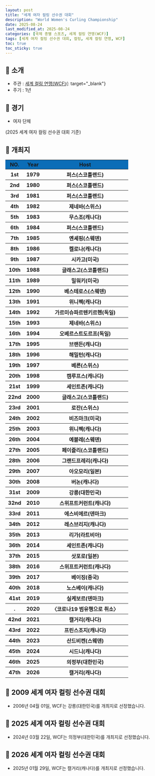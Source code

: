 ```yaml
---
layout: post
title: "세계 여자 컬링 선수권 대회"
description: "World Women's Curling Championship"
date: 2025-08-24
last_modified_at: 2025-08-24
categories: [국제 종별 스포츠, 세계 컬링 연맹(WCF)]
tags: [세계 여자 컬링 선수권 대회, 컬링, 세계 컬링 연맹, WCF]
toc: true
toc_sticky: true
---
```

## 📜 소개
* 주관 : [세계 컬링 연맹(WCF)](https://worldcurling.org/){: target="_blank"}
* 주기 : 1년

## 📜 경기
* 여자 단체

(2025 세계 여자 컬링 선수권 대회 기준)

## 📜 개최지
<html>

<head>
    <meta charset="UTF-8">
</head>

<body>
    <table>
        <tr style="background: #0B6DB7;">
            <th style="width: 15%; font-weight: bold;">NO.</th>
            <th style="width: 15%; font-weight: bold;">Year</th>
            <th style="width: 70%; font-weight: bold;">Host</th>
        </tr>
        <tr>
            <th>1st</th>
            <th>1979</th>
            <th>퍼스(스코틀랜드)</th>
        </tr>
        <tr>
            <th>2nd</th>
            <th>1980</th>
            <th>퍼스(스코틀랜드)</th>
        </tr>
        <tr>
            <th>3rd</th>
            <th>1981</th>
            <th>퍼스(스코틀랜드)</th>
        </tr>
        <tr>
            <th>4th</th>
            <th>1982</th>
            <th>제네바(스위스)</th>
        </tr>
        <tr>
            <th>5th</th>
            <th>1983</th>
            <th>무스조(캐나다)</th>
        </tr>
        <tr>
            <th>6th</th>
            <th>1984</th>
            <th>퍼스(스코틀랜드)</th>
        </tr>
        <tr>
            <th>7th</th>
            <th>1985</th>
            <th>옌셰핑(스웨덴)</th>
        </tr>
        <tr>
            <th>8th</th>
            <th>1986</th>
            <th>켈로나(캐나다)</th>
        </tr>
        <tr>
            <th>9th</th>
            <th>1987</th>
            <th>시카고(미국)</th>
        </tr>
        <tr>
            <th>10th</th>
            <th>1988</th>
            <th>글래스고(스코틀랜드)</th>
        </tr>
        <tr>
            <th>11th</th>
            <th>1989</th>
            <th>밀워키(미국)</th>
        </tr>
        <tr>
            <th>12th</th>
            <th>1990</th>
            <th>베스테로스(스웨덴)</th>
        </tr>
        <tr>
            <th>13th</th>
            <th>1991</th>
            <th>위니펙(캐나다)</th>
        </tr>
        <tr>
            <th>14th</th>
            <th>1992</th>
            <th>가르미슈파르텐키르헨(독일)</th>
        </tr>
        <tr>
            <th>15th</th>
            <th>1993</th>
            <th>제네바(스위스)</th>
        </tr>
        <tr>
            <th>16th</th>
            <th>1994</th>
            <th>오베르스트도르프(독일)</th>
        </tr>
        <tr>
            <th>17th</th>
            <th>1995</th>
            <th>브랜든(캐나다)</th>
        </tr>
        <tr>
            <th>18th</th>
            <th>1996</th>
            <th>해밀턴(캐나다)</th>
        </tr>
        <tr>
            <th>19th</th>
            <th>1997</th>
            <th>베른(스위스)</th>
        </tr>
        <tr>
            <th>20th</th>
            <th>1998</th>
            <th>캠루프스(캐나다)</th>
        </tr>
        <tr>
            <th>21st</th>
            <th>1999</th>
            <th>세인트존(캐나다)</th>
        </tr>
        <tr>
            <th>22nd</th>
            <th>2000</th>
            <th>글래스고(스코틀랜드)</th>
        </tr>
        <tr>
            <th>23rd</th>
            <th>2001</th>
            <th>로잔(스위스)</th>
        </tr>
        <tr>
            <th>24th</th>
            <th>2002</th>
            <th>비즈마크(미국)</th>
        </tr>
        <tr>
            <th>25th</th>
            <th>2003</th>
            <th>위니펙(캐나다)</th>
        </tr>
        <tr>
            <th>26th</th>
            <th>2004</th>
            <th>예블레(스웨덴)</th>
        </tr>
        <tr>
            <th>27th</th>
            <th>2005</th>
            <th>페이즐리(스코틀랜드)</th>
        </tr>
        <tr>
            <th>28th</th>
            <th>2006</th>
            <th>그랜드프레리(캐나다)</th>
        </tr>
        <tr>
            <th>29th</th>
            <th>2007</th>
            <th>아오모리(일본)</th>
        </tr>
        <tr>
            <th>30th</th>
            <th>2008</th>
            <th>버논(캐나다)</th>
        </tr>
        <tr>
            <th><span class="korea-host">31st</span></th>
            <th><span class="korea-host">2009</span></th>
            <th><span class="korea-host">강릉(대한민국)</span></th>
        </tr>
        <tr>
            <th>32nd</th>
            <th>2010</th>
            <th>스위프트커런트(캐나다)</th>
        </tr>
        <tr>
            <th>33rd</th>
            <th>2011</th>
            <th>에스비에르(덴마크)</th>
        </tr>
        <tr>
            <th>34th</th>
            <th>2012</th>
            <th>레스브리지(캐나다)</th>
        </tr>
        <tr>
            <th>35th</th>
            <th>2013</th>
            <th>리가(라트비아)</th>
        </tr>
        <tr>
            <th>36th</th>
            <th>2014</th>
            <th>세인트존(캐나다)</th>
        </tr>
        <tr>
            <th>37th</th>
            <th>2015</th>
            <th>삿포로(일본)</th>
        </tr>
        <tr>
            <th>38th</th>
            <th>2016</th>
            <th>스위프트커런트(캐나다)</th>
        </tr>
        <tr>
            <th>39th</th>
            <th>2017</th>
            <th>베이징(중국)</th>
        </tr>
        <tr>
            <th>40th</th>
            <th>2018</th>
            <th>노스베이(캐나다)</th>
        </tr>
        <tr>
            <th>41st</th>
            <th>2019</th>
            <th>실케보르(덴마크)</th>
        </tr>
        <tr>
            <th>.</th>
            <th>2020</th>
            <th>〈코로나19 범유행으로 취소〉</th>
        </tr>
        <tr>
            <th>42nd</th>
            <th>2021</th>
            <th>캘거리(캐나다)</th>
        </tr>
        <tr>
            <th>43rd</th>
            <th>2022</th>
            <th>프린스조지(캐나다)</th>
        </tr>
        <tr>
            <th>44th</th>
            <th>2023</th>
            <th>산드비켄(스웨덴)</th>
        </tr>
        <tr>
            <th>45th</th>
            <th>2024</th>
            <th>시드니(캐나다)</th>
        </tr>
        <tr>
            <th><span class="korea-host">46th</span></th>
            <th><span class="korea-host">2025</span></th>
            <th><span class="korea-host">의정부(대한민국)</span></th>
        </tr>
        <tr>
            <th>47th</th>
            <th>2026</th>
            <th>캘거리(캐나다)</th>
        </tr>
    </table>
</body>

</html>

## 📜 2009 세계 여자 컬링 선수권 대회
* 2006년 04월 01일, WCF는 <span class="korea-host">강릉(대한민국)</span>를 개최지로 선정했습니다.

## 📜 2025 세계 여자 컬링 선수권 대회
* 2024년 03월 22일, WCF는 <span class="korea-host">의정부(대한민국)</span>를 개최지로 선정했습니다.

## 📜 2026 세계 여자 컬링 선수권 대회
* 2025년 01월 29일, WCF는 <span class="foreign-host">캘거리(캐나다)</span>를 개최지로 선정했습니다.
